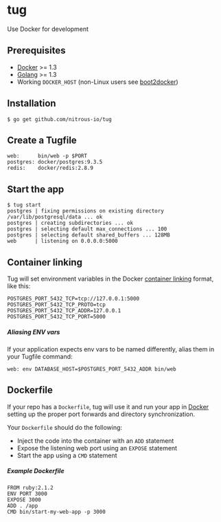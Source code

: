 # tug

Use Docker for development

## Prerequisites

* [Docker][docker] >= 1.3
* [Golang][golang] >= 1.3
* Working `DOCKER_HOST` (non-Linux users see [boot2docker](http://boot2docker.io/))

## Installation

    $ go get github.com/nitrous-io/tug
    
## Create a Tugfile

    web:      bin/web -p $PORT
    postgres: docker/postgres:9.3.5
    redis:    docker/redis:2.8.9

## Start the app

    $ tug start
    postgres | fixing permissions on existing directory /var/lib/postgresql/data ... ok
    postgres | creating subdirectories ... ok
    postgres | selecting default max_connections ... 100
    postgres | selecting default shared_buffers ... 128MB
    web      | listening on 0.0.0.0:5000

## Container linking

Tug will set environment variables in the Docker [container linking](https://docs.docker.com/userguide/dockerlinks/#environment-variables) format, like this:

    POSTGRES_PORT_5432_TCP=tcp://127.0.0.1:5000
    POSTGRES_PORT_5432_TCP_PROTO=tcp
    POSTGRES_PORT_5432_TCP_ADDR=127.0.0.1
    POSTGRES_PORT_5432_TCP_PORT=5000

##### Aliasing ENV vars

If your application expects env vars to be named differently, alias them in your Tugfile command:

    web: env DATABASE_HOST=$POSTGRES_PORT_5432_ADDR bin/web

## Dockerfile

If your repo has a `Dockerfile`, tug will use it and run your app in [Docker][docker] setting up the proper port forwards and directory synchronization.

Your `Dockerfile` should do the following:

* Inject the code into the container with an `ADD` statement
* Expose the listening web port using an `EXPOSE` statement
* Start the app using a `CMD` statement

##### Example Dockerfile

    FROM ruby:2.1.2
    ENV PORT 3000
    EXPOSE 3000
    ADD . /app
    CMD bin/start-my-web-app -p 3000

[docker]: https://www.docker.com/whatisdocker/
[golang]: http://golang.org/
